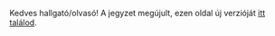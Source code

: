 Kedves hallgató/olvasó! A jegyzet megújult, ezen oldal új verzióját [itt találod](https://nevemlaci.dev/prog2_jegyzet/Törzsanyag/9-sablonok/).